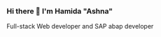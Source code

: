 ### Hi there 👋 I'm Hamida "Ashna"

Full-stack Web developer and SAP abap developer
<!--
**hamida-ashna/hamida-ashna** is a ✨ _special_ ✨ repository because its `README.md` (this file) appears on your GitHub profile.

Here are some ideas to get you started:

- 🎓 I obtained my bachelor's degree in Computer Science (Information System) from Kabul University, Afghanistan.
- 🔭 I’m currently working at Kit Runner as a software developer
- 🌱 I’m currently learning Machine Learning

-->
